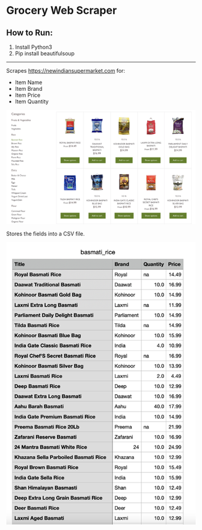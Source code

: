 # Grocery Web Scraper

## How to Run:
1. Install Python3
2. Pip install beautifulsoup
---
Scrapes https://newindiansupermarket.com for:
* Item Name
* Item Brand
* Item Price
* Item Quantity

![image1](ReadMe_Images/image1.jpeg)

Stores the fields into a CSV file.

![image2](ReadMe_Images/image2.jpeg)
